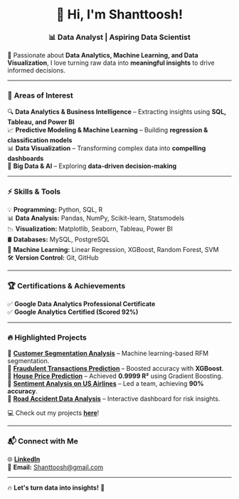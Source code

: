 <h1 align="center">👋 Hi, I'm Shanttoosh! </h1>  
<h3 align="center">📊 Data Analyst | Aspiring Data Scientist</h3>  

🚀 Passionate about **Data Analytics, Machine Learning, and Data Visualization**, I love turning raw data into **meaningful insights** to drive informed decisions.  

---

### 🎯 **Areas of Interest**  
🔍 **Data Analytics & Business Intelligence** – Extracting insights using **SQL, Tableau, and Power BI**  
📈 **Predictive Modeling & Machine Learning** – Building **regression & classification models**  
📊 **Data Visualization** – Transforming complex data into **compelling dashboards**  
📡 **Big Data & AI** – Exploring **data-driven decision-making**  

---

### ⚡ **Skills & Tools**  
💡 **Programming:** Python, SQL, R  
📊 **Data Analysis:** Pandas, NumPy, Scikit-learn, Statsmodels  
📉 **Visualization:** Matplotlib, Seaborn, Tableau, Power BI  
🛢 **Databases:** MySQL, PostgreSQL  
📡 **Machine Learning:** Linear Regression, XGBoost, Random Forest, SVM  
🛠 **Version Control:** Git, GitHub  

---

### 🏆 **Certifications & Achievements**  
✅ **Google Data Analytics Professional Certificate**  
✅ **Google Analytics Certified (Scored 92%)**  


---

### 🔥 **Highlighted Projects**  
📌 **[Customer Segmentation Analysis](#)** – Machine learning-based RFM segmentation.  
📌 **[Fraudulent Transactions Prediction](#)** – Boosted accuracy with **XGBoost**.  
📌 **[House Price Prediction](#)** – Achieved **0.9999 R²** using Gradient Boosting.  
📌 **[Sentiment Analysis on US Airlines](#)** – Led a team, achieving **90% accuracy**.  
📌 **[Road Accident Data Analysis](#)** – Interactive dashboard for risk insights.  

💻 Check out my projects **[here](#)**!  

---

### 📬 **Connect with Me**  
🌐 **[LinkedIn](https://www.linkedin.com/in/shanttoosh-v-470484289/)**  
📩 **Email:** Shanttoosh@gmail.com  

---

🔥 **Let's turn data into insights!** 🚀  
